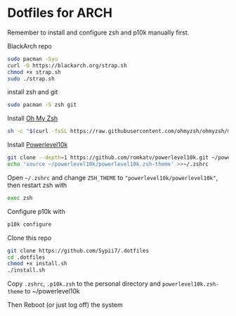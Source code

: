 # Dotfiles for ARCH

Remember to install and configure zsh and p10k manually first.

BlackArch repo
```bash
sudo pacman -Syu
curl -O https://blackarch.org/strap.sh
chmod +x strap.sh
sudo ./strap.sh
```

install zsh and git
```bash
sudo pacman -S zsh git
```
Install [Oh My Zsh](https://ohmyz.sh/)
```bash
sh -c "$(curl -fsSL https://raw.githubusercontent.com/ohmyzsh/ohmyzsh/master/tools/install.sh)"
```
Install [Powerlevel10k](https://github.com/romkatv/powerlevel10k)
```bash
git clone --depth=1 https://github.com/romkatv/powerlevel10k.git ~/powerlevel10k
echo 'source ~/powerlevel10k/powerlevel10k.zsh-theme' >>~/.zshrc
```
Open `~/.zshrc` and change `ZSH_THEME` to `"powerlevel10k/powerlevel10k"`, then restart zsh with
```bash
exec zsh
```
Configure p10k with
```bash
p10k configure
```

Clone this repo
```bash
git clone https://github.com/Sypii7/.dotfiles
cd .dotfiles
chmod +x install.sh
./install.sh
```

Copy `.zshrc`, `.p10k.zsh` to the personal directory and `powerlevel10k.zsh-theme` to ~/powerlevel10k

Then Reboot (or just log off) the system
